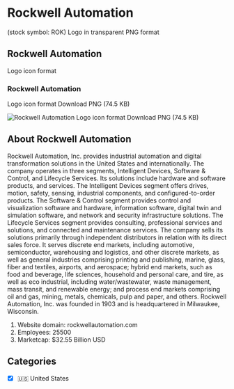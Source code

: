 # Rockwell Automation
 (stock symbol: ROK) Logo in transparent PNG format

## Rockwell Automation
 Logo icon format

### Rockwell Automation
 Logo icon format Download PNG (74.5 KB)

![Rockwell Automation
 Logo icon format Download PNG (74.5 KB)](/img/orig/ROK-331842c1.png)

## About Rockwell Automation


Rockwell Automation, Inc. provides industrial automation and digital transformation solutions in the United States and internationally. The company operates in three segments, Intelligent Devices, Software & Control, and Lifecycle Services. Its solutions include hardware and software products, and services. The Intelligent Devices segment offers drives, motion, safety, sensing, industrial components, and configured-to-order products. The Software & Control segment provides control and visualization software and hardware, information software, digital twin and simulation software, and network and security infrastructure solutions. The Lifecycle Services segment provides consulting, professional services and solutions, and connected and maintenance services. The company sells its solutions primarily through independent distributors in relation with its direct sales force. It serves discrete end markets, including automotive, semiconductor, warehousing and logistics, and other discrete markets, as well as general industries comprising printing and publishing, marine, glass, fiber and textiles, airports, and aerospace; hybrid end markets, such as food and beverage, life sciences, household and personal care, and tire, as well as eco industrial, including water/wastewater, waste management, mass transit, and renewable energy; and process end markets comprising oil and gas, mining, metals, chemicals, pulp and paper, and others. Rockwell Automation, Inc. was founded in 1903 and is headquartered in Milwaukee, Wisconsin.

1. Website domain: rockwellautomation.com
2. Employees: 25500
3. Marketcap: $32.55 Billion USD


## Categories
- [x] 🇺🇸 United States
